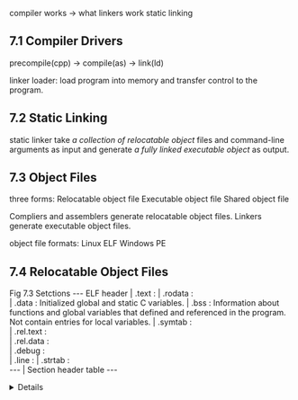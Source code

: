 compiler works -> what linkers work
static linking

## 7.1 Compiler Drivers
precompile(cpp) -> compile(as) -> link(ld)

linker
loader: load program into memory and transfer control to the program.

## 7.2 Static Linking
static linker take *a collection of relocatable object* files and command-line arguments as input and generate *a fully linked executable object* as output.

## 7.3 Object Files
three forms:
  Relocatable object file
  Executable object file
  Shared object file

Compliers and assemblers generate relocatable object files.
Linkers generate executable object files.

object file formats:
Linux   ELF
Windows PE

## 7.4 Relocatable Object Files
Fig 7.3
Setctions --- ELF header
            | .text      :
            | .rodata    :   
            | .data      : Initialized global and static C variables.
            | .bss       : Information about functions and global variables that defined and referenced in the program. Not contain entries for local variables.
            | .symtab    :  
            | .rel.text  :     
            | .rel.data  :     
            | .debug     :   
            | .line      :
            | .strtab    :   
          ---
            | Section header table
          ---

<Details about ELF format>
+ ELF header: contains information that allows a linker to parse and interpret the object file. Includes
              the size of the ELF header, the object file type(relocatable, executable or shared), the machine type(x86-64 e.g.)



## 7.5 Symbol and Symbol Tables
### <Symbol>
Each relocatable object module m, has a symbol table that contains information about the symbols that are defined and referenced by m.
In the context of a linker, there are three different kinds of symbols:
1. Global symbols defined by module m and can referenced by other modules.
2. Global symbols referenced by module m but defined by some other module.
3. Local symbols defined and referenced exclusively by module m.

Local linker symbols are not the same as local program variables. These are managed at run time on the stack and are not of interest to the linker.
Local procedure variables that are defined with the C static attribute are not managed on the stack.

### <Symbol tables>
Symbol tables are built by assemblers, using symbols exported by the complier into the assembly-language .s file. An ELF symbol table is contained in the .symtab section. It contains an array of entries showed in Fig7.4:
+ name:
+ value: the symbol's address.
  + for relocatable modules, the value is an offset from the beginning of the section where the object is defined.
  + for executable object files, the value is an absolute run-time address.

Each symbol is assigned to some section of the object file, denoted by the *section* field, which is an index into the section header table.

## 7.6 Symbol Resolution
Symbol resolution is astraightforward for references to local symbols that are defined in the same module as the reference.
Symbol resolution for global symbols is tricker because:
1. When the compiler encounters a symbol that is not defined in the current module, it assumes that it is defined in some other module, generates a linker symbol table entry, and leaves it for the linker to handle.
2. multiple object modules might define global symbols with the same name.

### 7.6.1 How Linkers Resolve Duplicate Symbol Names
+ Mulitple strong symbols with the same name are not allowed.

```c
/* foo3.c */
#include <stdio.h>
void f(void);

int x = 15213;

int main() {
  f();
  printf("%x\n", x);
  return 0;
}

/* bar3.c */
int x;
void f() {
  x = 15212;
}

```

When the compiler is translating some module and encounters a weak global symbol, say, x, it does not know if other modules also define x, and if so, it cannot predict which of the multiple instances of x the linker might choose. So the compiler defers the decision to the linker by assigning x to COMMON.
On the other hand, if x is initialized to zero, then it is a strong symbol(and thus must be unique by rule 2), so the compiler can confidently assign it to .bss.

### 7.6.2 Linking with Static Libraries
+ have the compiler recognize calls to the standard functions and to generate the appropriate code directly.
+ put all of the standard C functions in a single relocatable object module, that application programmers could link into their executables

Related functions can be compiled into separate object modules and then packaged in a single static library file.

### 7.6.3 How Linkers Use Static Libraries to Resolve References
a set E of relocatable object files that will be merged to form the executable
a set U of unresolved symbols
a set D pf symbols that have been defined in previous input files

## 7.7 Relocation
1. Relocating sections and symbol definitions.
  The linker then assigns run-time memory addresses to the new aggregate sections
2. Relocating symbol references within sections.

### 7.7.1 Relocation Entries
Whenever the assembler encounters a reference to an object whose ultimate location is unknown, it generates a relocation entry that tells the linker how to modify the reference when it merges the object file into an executable.
Relocation entries for code are placed in .rel.text.
Relocation entries for data are placed in .rel.data.

```c
typedef struct {
  long offset; // the section offset of the reference
  long type;   // relocation type
  long symbol; // the symbol that the modified reference should point to
  long addend; // a signed constant that is used by some types of relocations to bias the value of the modified reference.
} Elf_Rela;
```

ELF to basic relocation types:
R_X86_64_PC32
R_X86_64_32

### 7.7.2 Relocating Symbol References

foreach section s {
  foreach relocation entry r {
    refptr = s + r.offset;

    if(r.type == R_X86_64_PC32) {
      refaddr = ADDR(s) + r.offset;
      *refptr = (ADDR(r.symbol))
    }
    if(r.type == R_X86_64_32) {
      refaddr = ADDR(s) + r.offset;
      *refptr
    }
  }
}

Fig 7.11 Code and relocation entries from main.o. (Original C code in Fig 7.1)
-----------------------------
subq  $0x8, %rsp
movq  $0x2, %esi
movq  $0x0, %edi
   a: R_X86_64_32   array
callq 13
   f: R_X86_64_PC32 sum-0x4
addq  $0x8, %rsp
retq
-----------------------------

Suppose:
ADDR(s) = ADDR(.text) = 0x4004d0
ADDR(r.symbol) = ADDR(sum) = 0x4004e8

refaddr = ADDR(s) + r.offset
        = 0x4004d0 + 0xf
        = 0x4004df

refptr  = s + r.offset
*refptr = (ADDR(r.symbol) + r.addend - refaddr)
        = 0x4004e8 +

## 7.8 Executable Object Files
Fig 7.13 Typical ELF executable object file

ELF header
Segment header table

Section header table

Fig 7.14 Program header table for the example executable prog.
  Read-only code segment
1   LOAD    
2

  Read/write data segment
1
2

For any segment s, the linker must choose a starting address, vaddr
  vaddr mod align = off mod align

## 7.9 Loading Executable Object Files
Fig 7.15 Linux x86-64 run-time memory image
+ code segment
+ data segment
+ run-time heap and grows upward via calls to the malloc library
+ shared modules
+ user stack
+ kernel

When the loader runs, it creates a memory image similar to the one shown in Fig 7.15. Guided by the program header table, it copies chunks of the executable object file into the code and data segments. Next, the loader jumps to the program's entry point, which is always the address of the _start function. This function is defined in the system object file crt1.o and is the same for all C programs. The _start function calls the system startup function, __libc_start_main, which is defined in libc.so. It initializes the execution environment, calls the user-level main function, handles its return value, and if necessary returns control to the kernel.

## 7.10 Dynamic Linking with Shared Libraries
+ Static libraries, like all software, need to be maintained and updated periodically.
+ Almost every C program uses standard IO functions such as printf and scanf. At run time, the code for these functions is duplicated in the text segment of each running process.

Shared libraries are "shared" in two different ways.
+ in any given file system, there is exactly one .so file for a particular library. The code and data in this .so file are shared by all of the executable object files that reference the library
+ a single copy of the .text section of a shared library in memory can be shared by different running processes.

...
.interp section, which contains the path name of the dynamic linker, which is itself a shared object. Instead of passing control to the application, as it would normally do, the loader loads and runs the dynamic linker.

## 7.11 Loading and Linking Shared Libraries from Applications
it is possible for an application to request the dynamic linker to load and link arbitrary shared libraries while the application is running, without having to link in the applications against those libraries at compile time.
